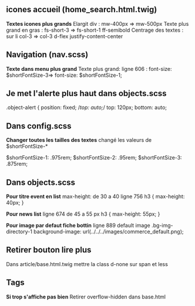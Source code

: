 icones accueil (home_search.html.twig)
---
**Textes icones plus grands**
Elargit div : mw-400px => mw-500px
Texte plus grand en gras : fs-short-3 => fs-short-1 ff-semibold
Centrage des textes : sur li col-3 => col-3 d-flex justify-content-center

Navigation (nav.scss)
---
**Texte dans menu plus grand**
Texte plus grand: ligne 606 : font-size: $shortFontSize-3=> font-size: $shortFontSize-1;

Je met l'alerte plus haut dans objects.scss
---
.object-alert {
    position: fixed;
    /*top: auto;*/
    top: 120px;
    bottom: auto;

Dans config.scss
---
**Changer toutes les tailles des textes**
changé les valeurs de $shortFontSize-*

$shortFontSize-1: .975rem;
$shortFontSize-2: .95rem;
$shortFontSize-3: .875rem;

Dans objects.scss
---
**Pour titre event en list**
max-height: de 30 a 40 ligne 756
h3 {
     max-height: 40px;
   }

**Pour news list**
ligne 674 de 45 a 55 px
h3 {
   max-height: 55px;
}

**Pour image par defaut fiche bottin**
ligne 889 default image .bg-img-directory-1
background-image: url(../../../images/commerce_default.png);

Retirer bouton lire plus
---
Dans article/base.html.twig mettre la class d-none sur span <span class="more"> et less

Tags
----
**Si trop s'affiche pas bien**
Retirer overflow-hidden dans base.html
